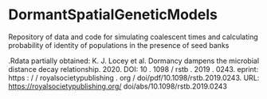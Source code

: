 # DormantSpatialGeneticModels
Repository of data and code for simulating coalescent times and calculating probability of identity of populations in the presence of seed banks

.Rdata partially obtained:
K. J. Locey et al. Dormancy dampens the microbial distance decay
relationship. 2020. DOI: 10 . 1098 /
rstb . 2019 . 0243. eprint: https :
/ / royalsocietypublishing . org /
doi/pdf/10.1098/rstb.2019.0243. URL:
https://royalsocietypublishing.org/
doi/abs/10.1098/rstb.2019.0243
